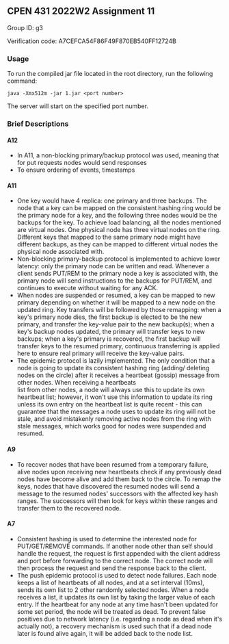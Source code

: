## CPEN 431 2022W2 Assignment 11

Group ID: g3

Verification code: A7CEFCA54F86F49F870EB540FF12724B

### Usage
To run the compiled jar file located in the root directory, run the following command:

`java -Xmx512m -jar 1.jar <port number>`

The server will start on the specified port number.

### Brief Descriptions
#### A12
- In A11, a non-blocking primary/backup protocol was used, meaning that for put requests nodes would send responses 
- To ensure ordering of events, timestamps 
#### A11
- One key would have 4 replica: one primary and three backups. The node that a key can be mapped on the consistent 
  hashing ring would be the primary node for a key, and the following three nodes would be the backups for the key.
  To achieve load balancing, all the nodes mentioned are virtual nodes. One physical node has three virtual nodes on the ring.
  Different keys that mapped to the same primary node might have different backups, as they can be mapped to different 
  virtual nodes the physical node associated with.
- Non-blocking primary-backup protocol is implemented to achieve lower latency: only the primary node can be written and read. 
  Whenever a client sends PUT/REM to the primary node a key is associated with, the primary node will send instructions to the 
  backups for PUT/REM, and continues to execute without waiting for any ACK. 
- When nodes are suspended or resumed, a key can be mapped to new primary depending on whether it will be mapped to a new node on the updated ring. Key transfers will 
  be followed by those remapping: when a key's primary node dies, the first backup is elected to be the new primary, and transfer
  the key-value pair to the new backup(s); when a key's backup nodes updated, the primary will transfer keys to new backups; 
  when a key's primary is recovered, the first backup will transfer keys to the resumed primary, continuous transferring is applied 
  here to ensure real primary will receive the key-value pairs. 
- The epidemic protocol is lazily implemented. The only condition that a node is going to update its consistent hashing ring 
  (adding/ deleting nodes on the circle) after it receives a heartbeat (gossip) message from other nodes. When receiving a heartbeats  
  list from other nodes, a node will always use this to update its own heartbeat list; however, it won't use this information 
  to update its ring unless its own entry on the heartbeat list is quite recent - this can guarantee that the messages a node uses 
  to update its ring will not be stale, and avoid mistakenly removing active nodes from the ring with stale messages, which works
  good for nodes were suspended and resumed.
#### A9
- To recover nodes that have been resumed from a temporary failure, alive nodes upon receiving new heartbeats check if
  any previously dead nodes have become alive and add them back to the circle. To remap the keys, nodes that have
  discovered the resumed nodes will send a message to the resumed nodes' successors with the affected key hash ranges. The 
  successors will then look for keys within these ranges and transfer them to the recovered node.
#### A7
- Consistent hashing is used to determine the interested node for PUT/GET/REMOVE commands. 
  If another node other than self should handle the request, the request is first appended with the client
  address and port before forwarding to the correct node. The correct node will then process the request and send the
  response back to the client.
- The push epidemic protocol is used to detect node failures. Each node keeps a list of heartbeats of all nodes, and at 
  a set interval (10ms), sends its own list to 2 other randomly selected nodes. When a node receives a list, it updates
  its own list by taking the larger value of each entry. If the heartbeat for any node at any time hasn't been updated
  for some set period, the node will be treated as dead. To prevent false positives due to network latency (i.e. regarding a
  node as dead when it's actually not), a recovery mechanism is used such that if a dead node later is found alive again,
  it will be added back to the node list.